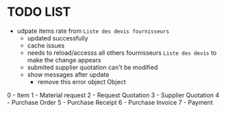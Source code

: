 # TODO LIST

+ udpate items rate from `Liste des devis fournisseurs` 
    - updated successfully 
    - cache issues
    - needs to reload/accesss all others fournisseurs `Liste des devis` to make the change appears
    - submited supplier quotation can't be modified
    - show messages after update
        + remove this error object Object


0 - Item
1 - Material request
2 - Request Quotation
3 - Supplier Quotation
4 - Purchase Order
5 - Purchase Receipt
6 - Purchase Invoice
7 - Payment